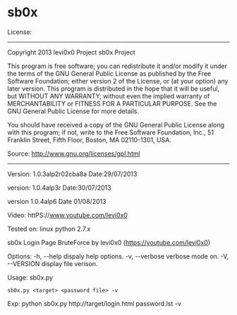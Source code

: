 sb0x
====

License:
*************************************************************************************
 Copyright 2013 levi0x0 Project sb0x Project

This program is free software; you can redistribute it and/or modify
it under the terms of the GNU General Public License as published by
the Free Software Foundation; either version 2 of the License, or
(at your option) any later version. 
This program is distributed in the hope that it will be useful,
but WITHOUT ANY WARRANTY; without even the implied warranty of
MERCHANTABILITY or FITNESS FOR A PARTICULAR PURPOSE.  See the
 GNU General Public License for more details.
  
You should have received a copy of the GNU General Public License
along with this program; if not, write to the Free Software
 Foundation, Inc., 51 Franklin Street, Fifth Floor, Boston,
MA 02110-1301, USA.

Source: http://www.gnu.org/licenses/gpl.html
*****************************************************************************************

Version: 1.0.3alp2r02cba8a Date:29/07/2013

version: 1.0.4alp3r Date:30/07/2013

version 1.0.4alp6 Date 01/08/2013

Video: httPS://www.youtube.com/levi0x0

Tested on: linux python 2.7.x

sb0x Login Page BruteForce by levi0x0 (https://youtube.com/levi0x0)

Options:
	 -h, --help dispaly help options.
	 -v, --verbose	verbose mode on.
	 -V, --VERSION	display file verison.

Usage:
	sb0x.py <target> <password file>

	sb0x.py <target> <password file> -v


Exp: python sb0x.py http://target/login.html password.lst -v
